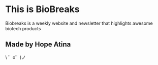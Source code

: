 This is BioBreaks
=========================

Biobreaks is a  weekly website and newsletter that highlights awesome biotech products


Made by Hope Atina
-----------------

\ ゜o゜)ノ
